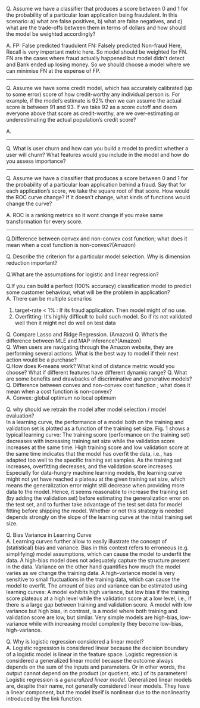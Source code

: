 
Q. Assume we have a classifier that produces a score between 0 and 1 for the probability of a particular loan application being fraudulent. In this scenario: a) what are false positives, b) what are false negatives, and c) what are the trade-offs between them in terms of dollars and how should the model be weighted accordingly?

A. FP: False predicted fraudulent
FN: Falsely predicted Non-fraud
Here, Recall is very important metric here. So model should be weighted for FN. FN are the cases where fraud actually happened but model didn't detect and Bank ended up losing money. So we should choose a model where we can minimise FN at the expense of FP.

---
Q. Assume we have some credit model, which has accurately calibrated (up to some error) score of how credit-worthy any individual person is. For example, if the model’s estimate is 92% then we can assume the actual score is between 91 and 93. If we take 92 as a score cutoff and deem everyone above that score as credit-worthy, are we over-estimating or underestimating the actual population’s credit score?

A. 

---
Q. What is user churn and how can you build a model to predict whether a user will churn? What features would you include in the model and how do you assess importance?

---
Q. Assume we have a classifier that produces a score between 0 and 1 for the probability of a particular loan application behind a fraud. Say that for each application’s score, we take the square root of that score. How would the ROC curve change? If it doesn’t change, what kinds of functions would change the curve?

A. ROC is a ranking metrics so it wont change if you make same transformation for every score.

---

Q.Difference between convex and non-convex cost function; what does it mean when a cost function is non-convex?(Amazon)  

Q. Describe the criterion for a particular model selection. Why is dimension reduction important?

Q.What are the assumptions for logistic and linear regression?

Q.If you can build a perfect (100% accuracy) classification model to predict some customer behaviour, what will be the problem in application?  
A. There can be multiple scenarios  
1. target-rate < 1% : If its fraud application. Then model might of no use.
2. Overfitting: It's highly difficult to build such model. So if its not validated well then it might not do well on test data

Q. Compare Lasso and Ridge Regression. (Amazon) 
Q. What’s the difference between MLE and MAP inference?(Amazon)  
Q. When users are navigating through the Amazon website, they are performing several actions. What is the best way to model if their next action would be a purchase?  
Q.How does K-means work? What kind of distance metric would you choose? What if different features have different dynamic range?
Q. What are some benefits and drawbacks of discriminative and generative models?  
Q. Difference between convex and non-convex cost function ; what does it mean when a cost function is non-convex?  
A. Convex: global optimum no local optimum

Q. why should we retrain the model after model selection / model evaluation?   
In a learning curve, the performance of a model both on the training and validation set is plotted as a function of the training set size. Fig. 1 shows a typical learning curve: The training score (performance on the training set) decreases with increasing training set size while the validation score increases at the same time. High training score and low validation score at the same time indicates that the model has overfit the data, i.e., has adapted too well to the specific training set samples. As the training set increases, overfitting decreases, and the validation score increases.
Especially for data-hungry machine learning models, the learning curve might not yet have reached a plateau at the given training set size, which means the generalization error might still decrease when providing more data to the model. Hence, it seems reasonable to increase the training set (by adding the validation set) before estimating the generalization error on the test set, and to further take advantage of the test set data for model fitting before shipping the model. Whether or not this strategy is needed depends strongly on the slope of the learning curve at the initial training set size.

Q. Bias Variance in Learning Curve  
A. Learning curves further allow to easily illustrate the concept of (statistical) bias and variance. Bias in this context refers to erroneous (e.g. simplifying) model assumptions, which can cause the model to underfit the data. A high-bias model does not adequately capture the structure present in the data. Variance on the other hand quantifies how much the model varies as we change the training data. A high-variance model is very sensitive to small fluctuations in the training data, which can cause the model to overfit. The amount of bias and variance can be estimated using learning curves: A model exhibits high variance, but low bias if the training score plateaus at a high level while the validation score at a low level, i.e., if there is a large gap between training and validation score. A model with low variance but high bias, in contrast, is a model where both training and validation score are low, but similar. Very simple models are high-bias, low-variance while with increasing model complexity they become low-bias, high-variance.

Q. Why is logistic regression considered a linear model?  
A. Logistic regression is considered linear because the decision boundary of a logistic model is linear in the feature space. Logistic regression is considered a generalized linear model because the outcome always depends on the sum of the inputs and parameters. Or in other words, the output cannot depend on the product (or quotient, etc.) of its parameters!  
Logistic regression is a *generalized linear model*. Generalized linear models are, despite their name, not generally considered linear models. They have a linear component, but the model itself is nonlinear due to the nonlinearity introduced by the link function.



